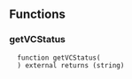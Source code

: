


## Functions
### getVCStatus
```solidity
  function getVCStatus(
  ) external returns (string)
```




